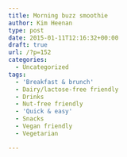 ```yaml
---
title: Morning buzz smoothie
author: Kim Heenan
type: post
date: 2015-01-11T12:16:32+00:00
draft: true
url: /?p=152
categories:
  - Uncategorized
tags:
  - 'Breakfast & brunch'
  - Dairy/lactose-free friendly
  - Drinks
  - Nut-free friendly
  - 'Quick & easy'
  - Snacks
  - Vegan friendly
  - Vegetarian

---
```

